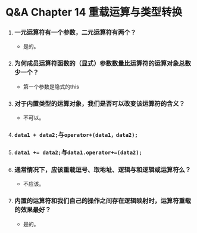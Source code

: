 # Q&A Chapter 14 重载运算与类型转换

1. ### 一元运算符有一个参数，二元运算符有两个？

   + 是的。

2. ### 为何成员运算符函数的（显式）参数数量比运算符的运算对象总数少一个？

   + 第一个参数是隐式的this

3. ### 对于内置类型的运算对象，我们是否可以改变该运算符的含义？

   + 不可以。

4. ### `data1 + data2;`与`operator+(data1，data2);`

5. ### `data1 += data2;`与`data1.operator+=(data2);`

6. ### 通常情况下，应该重载逗号、取地址、逻辑与和逻辑或运算符么？

   + 不应该。

7. ### 内置的运算符和我们自己的操作之间存在逻辑映射时，运算符重载的效果最好？

   + 是的。